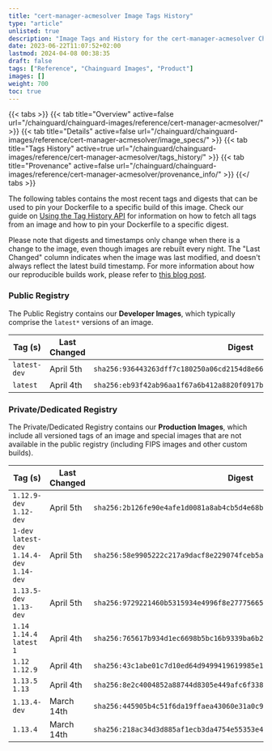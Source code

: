 ```yaml
---
title: "cert-manager-acmesolver Image Tags History"
type: "article"
unlisted: true
description: "Image Tags and History for the cert-manager-acmesolver Chainguard Image"
date: 2023-06-22T11:07:52+02:00
lastmod: 2024-04-08 00:38:35
draft: false
tags: ["Reference", "Chainguard Images", "Product"]
images: []
weight: 700
toc: true
---
```


{{< tabs >}}
{{< tab title="Overview" active=false url="/chainguard/chainguard-images/reference/cert-manager-acmesolver/" >}}
{{< tab title="Details" active=false url="/chainguard/chainguard-images/reference/cert-manager-acmesolver/image_specs/" >}}
{{< tab title="Tags History" active=true url="/chainguard/chainguard-images/reference/cert-manager-acmesolver/tags_history/" >}}
{{< tab title="Provenance" active=false url="/chainguard/chainguard-images/reference/cert-manager-acmesolver/provenance_info/" >}}
{{</ tabs >}}

The following tables contains the most recent tags and digests that can be used to pin your Dockerfile to a specific build of this image. Check our guide on [Using the Tag History API](/chainguard/chainguard-images/using-the-tag-history-api/) for information on how to fetch all tags from an image and how to pin your Dockerfile to a specific digest.

Please note that digests and timestamps only change when there is a change to the image, even though images are rebuilt every night. The "Last Changed" column indicates when the image was last modified, and doesn't always reflect the latest build timestamp. For more information about how our reproducible builds work, please refer to [this blog post](https://www.chainguard.dev/unchained/reproducing-chainguards-reproducible-image-builds).

### Public Registry
The Public Registry contains our **Developer Images**, which typically comprise the `latest*` versions of an image.

| Tag (s)       | Last Changed | Digest                                                                    |
|---------------|--------------|---------------------------------------------------------------------------|
|  `latest-dev` | April 5th    | `sha256:936443263dff7c180250a06cd2154d8e66016a3a7be358b8f47676662fe89d5c` |
|  `latest`     | April 4th    | `sha256:eb93f42ab96aa1f67a6b412a8820f0917b04a710e85d8f81fa20d362529d04ff` |


### Private/Dedicated Registry
The Private/Dedicated Registry contains our **Production Images**, which include all versioned tags of an image and special images that are not available in the public registry (including FIPS images and other custom builds).

| Tag (s)                                       | Last Changed | Digest                                                                    |
|-----------------------------------------------|--------------|---------------------------------------------------------------------------|
|  `1.12.9-dev` `1.12-dev`                      | April 5th    | `sha256:2b126fe90e4afe1d0081a8ab4cb5d4e68b73b334df94fe1cb60ce5f1ace7eff1` |
|  `1-dev` `latest-dev` `1.14.4-dev` `1.14-dev` | April 5th    | `sha256:58e9905222c217a9dacf8e229074fceb5a3a2d60edbd756769fec3a22e11c8db` |
|  `1.13.5-dev` `1.13-dev`                      | April 5th    | `sha256:9729221460b5315934e4996f8e2777566547c11490312bcc72ed590e8a2fa19d` |
|  `1.14` `1.14.4` `latest` `1`                 | April 4th    | `sha256:765617b934d1ec6698b5bc16b9339ba6b2a40ba98a7e95799906aa4a79a3bc8e` |
|  `1.12` `1.12.9`                              | April 4th    | `sha256:43c1abe01c7d10ed64d9499419619985e1f4ff977329bc8964a8bb5b541cb7b1` |
|  `1.13.5` `1.13`                              | April 4th    | `sha256:8e2c4004852a88744d8305e449afc6f3389097ef95efdfbb0c79cf7164edda3a` |
|  `1.13.4-dev`                                 | March 14th   | `sha256:445905b4c51f6da19ffaea43060e31a0c917e37cd864eb1ba60fca777db38839` |
|  `1.13.4`                                     | March 14th   | `sha256:218ac34d3d885af1ecb3da4754e55353e4b0f85422bdab9f5b8aee55e13ac421` |

